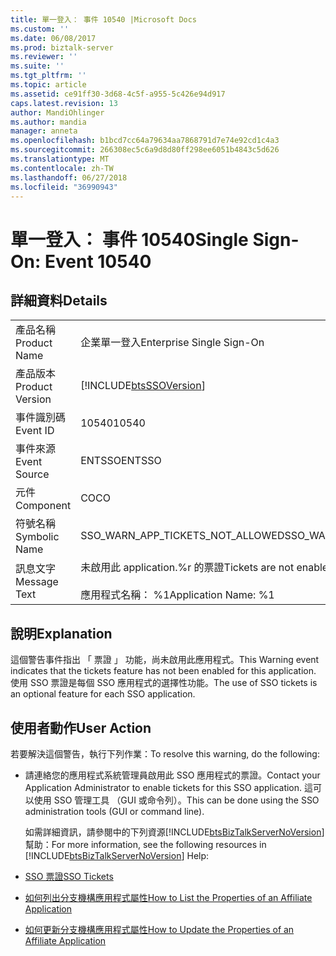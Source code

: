 ```yaml
---
title: 單一登入： 事件 10540 |Microsoft Docs
ms.custom: ''
ms.date: 06/08/2017
ms.prod: biztalk-server
ms.reviewer: ''
ms.suite: ''
ms.tgt_pltfrm: ''
ms.topic: article
ms.assetid: ce91ff30-3d68-4c5f-a955-5c426e94d917
caps.latest.revision: 13
author: MandiOhlinger
ms.author: mandia
manager: anneta
ms.openlocfilehash: b1bcd7cc64a79634aa7868791d7e74e92cd1c4a3
ms.sourcegitcommit: 266308ec5c6a9d8d80ff298ee6051b4843c5d626
ms.translationtype: MT
ms.contentlocale: zh-TW
ms.lasthandoff: 06/27/2018
ms.locfileid: "36990943"
---
```

# <a name="single-sign-on-event-10540"></a><span data-ttu-id="c0a90-102">單一登入： 事件 10540</span><span class="sxs-lookup"><span data-stu-id="c0a90-102">Single Sign-On: Event 10540</span></span>
## <a name="details"></a><span data-ttu-id="c0a90-103">詳細資料</span><span class="sxs-lookup"><span data-stu-id="c0a90-103">Details</span></span>  

|                 |                                                                                  |
|-----------------|----------------------------------------------------------------------------------|
|  <span data-ttu-id="c0a90-104">產品名稱</span><span class="sxs-lookup"><span data-stu-id="c0a90-104">Product Name</span></span>   |                            <span data-ttu-id="c0a90-105">企業單一登入</span><span class="sxs-lookup"><span data-stu-id="c0a90-105">Enterprise Single Sign-On</span></span>                             |
| <span data-ttu-id="c0a90-106">產品版本</span><span class="sxs-lookup"><span data-stu-id="c0a90-106">Product Version</span></span> |            [!INCLUDE[btsSSOVersion](../includes/btsssoversion-md.md)]            |
|    <span data-ttu-id="c0a90-107">事件識別碼</span><span class="sxs-lookup"><span data-stu-id="c0a90-107">Event ID</span></span>     |                                      <span data-ttu-id="c0a90-108">10540</span><span class="sxs-lookup"><span data-stu-id="c0a90-108">10540</span></span>                                       |
|  <span data-ttu-id="c0a90-109">事件來源</span><span class="sxs-lookup"><span data-stu-id="c0a90-109">Event Source</span></span>   |                                      <span data-ttu-id="c0a90-110">ENTSSO</span><span class="sxs-lookup"><span data-stu-id="c0a90-110">ENTSSO</span></span>                                      |
|    <span data-ttu-id="c0a90-111">元件</span><span class="sxs-lookup"><span data-stu-id="c0a90-111">Component</span></span>    |                                        <span data-ttu-id="c0a90-112">CO</span><span class="sxs-lookup"><span data-stu-id="c0a90-112">CO</span></span>                                        |
|  <span data-ttu-id="c0a90-113">符號名稱</span><span class="sxs-lookup"><span data-stu-id="c0a90-113">Symbolic Name</span></span>  |                         <span data-ttu-id="c0a90-114">SSO_WARN_APP_TICKETS_NOT_ALLOWED</span><span class="sxs-lookup"><span data-stu-id="c0a90-114">SSO_WARN_APP_TICKETS_NOT_ALLOWED</span></span>                         |
|  <span data-ttu-id="c0a90-115">訊息文字</span><span class="sxs-lookup"><span data-stu-id="c0a90-115">Message Text</span></span>   | <span data-ttu-id="c0a90-116">未啟用此 application.%r 的票證</span><span class="sxs-lookup"><span data-stu-id="c0a90-116">Tickets are not enabled for this application.%r</span></span><br /><br /> <span data-ttu-id="c0a90-117">應用程式名稱： %1</span><span class="sxs-lookup"><span data-stu-id="c0a90-117">Application Name: %1</span></span> |

## <a name="explanation"></a><span data-ttu-id="c0a90-118">說明</span><span class="sxs-lookup"><span data-stu-id="c0a90-118">Explanation</span></span>  
 <span data-ttu-id="c0a90-119">這個警告事件指出 「 票證 」 功能，尚未啟用此應用程式。</span><span class="sxs-lookup"><span data-stu-id="c0a90-119">This Warning event indicates that the tickets feature has not been enabled for this application.</span></span> <span data-ttu-id="c0a90-120">使用 SSO 票證是每個 SSO 應用程式的選擇性功能。</span><span class="sxs-lookup"><span data-stu-id="c0a90-120">The use of SSO tickets is an optional feature for each SSO application.</span></span>  

## <a name="user-action"></a><span data-ttu-id="c0a90-121">使用者動作</span><span class="sxs-lookup"><span data-stu-id="c0a90-121">User Action</span></span>  
 <span data-ttu-id="c0a90-122">若要解決這個警告，執行下列作業：</span><span class="sxs-lookup"><span data-stu-id="c0a90-122">To resolve this warning, do the following:</span></span>  

- <span data-ttu-id="c0a90-123">請連絡您的應用程式系統管理員啟用此 SSO 應用程式的票證。</span><span class="sxs-lookup"><span data-stu-id="c0a90-123">Contact your Application Administrator to enable tickets for this SSO application.</span></span> <span data-ttu-id="c0a90-124">這可以使用 SSO 管理工具 （GUI 或命令列）。</span><span class="sxs-lookup"><span data-stu-id="c0a90-124">This can be done using the SSO administration tools (GUI or command line).</span></span>  

  <span data-ttu-id="c0a90-125">如需詳細資訊，請參閱中的下列資源[!INCLUDE[btsBizTalkServerNoVersion](../includes/btsbiztalkservernoversion-md.md)]幫助：</span><span class="sxs-lookup"><span data-stu-id="c0a90-125">For more information, see the following resources in [!INCLUDE[btsBizTalkServerNoVersion](../includes/btsbiztalkservernoversion-md.md)] Help:</span></span>  

- [<span data-ttu-id="c0a90-126">SSO 票證</span><span class="sxs-lookup"><span data-stu-id="c0a90-126">SSO Tickets</span></span>](../core/sso-tickets.md)  

- [<span data-ttu-id="c0a90-127">如何列出分支機構應用程式屬性</span><span class="sxs-lookup"><span data-stu-id="c0a90-127">How to List the Properties of an Affiliate Application</span></span>](../core/how-to-list-the-properties-of-an-affiliate-application.md)  

- [<span data-ttu-id="c0a90-128">如何更新分支機構應用程式屬性</span><span class="sxs-lookup"><span data-stu-id="c0a90-128">How to Update the Properties of an Affiliate Application</span></span>](../core/how-to-update-the-properties-of-an-affiliate-application.md)
